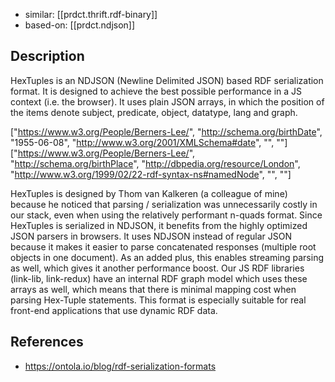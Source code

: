 
- similar: [[prdct.thrift.rdf-binary]]
- based-on: [[prdct.ndjson]]

## Description

HexTuples is an NDJSON (Newline Delimited JSON) based RDF serialization format. It is designed to achieve the best possible performance in a JS context (i.e. the browser). It uses plain JSON arrays, in which the position of the items denote subject, predicate, object, datatype, lang and graph.

["https://www.w3.org/People/Berners-Lee/", "http://schema.org/birthDate", "1955-06-08", "http://www.w3.org/2001/XMLSchema#date", "", ""]
["https://www.w3.org/People/Berners-Lee/", "http://schema.org/birthPlace", "http://dbpedia.org/resource/London", "http://www.w3.org/1999/02/22-rdf-syntax-ns#namedNode", "", ""]

HexTuples is designed by Thom van Kalkeren (a colleague of mine) because he noticed that parsing / serialization was unnecessarily costly in our stack, even when using the relatively performant n-quads format. Since HexTuples is serialized in NDJSON, it benefits from the highly optimized JSON parsers in browsers. It uses NDJSON instead of regular JSON because it makes it easier to parse concatenated responses (multiple root objects in one document). As an added plus, this enables streaming parsing as well, which gives it another performance boost. Our JS RDF libraries (link-lib, link-redux) have an internal RDF graph model which uses these arrays as well, which means that there is minimal mapping cost when parsing Hex-Tuple statements. This format is especially suitable for real front-end applications that use dynamic RDF data.

## References

- https://ontola.io/blog/rdf-serialization-formats